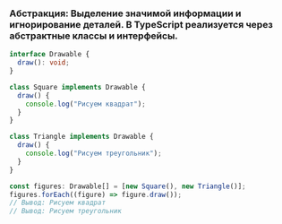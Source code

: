 ### Абстракция: Выделение значимой информации и игнорирование деталей. В TypeScript реализуется через абстрактные классы и интерфейсы.

```ts
interface Drawable {
  draw(): void;
}

class Square implements Drawable {
  draw() {
    console.log("Рисуем квадрат");
  }
}

class Triangle implements Drawable {
  draw() {
    console.log("Рисуем треугольник");
  }
}

const figures: Drawable[] = [new Square(), new Triangle()];
figures.forEach((figure) => figure.draw());
// Вывод: Рисуем квадрат
// Вывод: Рисуем треугольник
```
